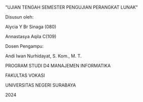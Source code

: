 "UJIAN TENGAH SEMESTER PENGUJIAN PERANGKAT LUNAK"

Disusun oleh:

Alycia Y Br Sinaga (080)

Annastasya Aqila C(109)

Dosen Pengampu:

Andi Iwan Nurhidayat, S. Kom., M. T.

PROGRAM STUDI D4 MANAJEMEN INFORMATIKA

FAKULTAS VOKASI

UNIVERSITAS NEGERI SURABAYA

2024
